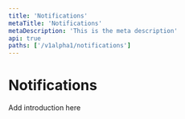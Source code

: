 ```yaml
---
title: 'Notifications'
metaTitle: 'Notifications'
metaDescription: 'This is the meta description'
api: true
paths: ['/v1alpha1/notifications']
---
```


# Notifications

Add introduction here
